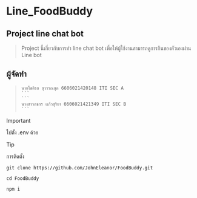 # Line_FoodBuddy

## Project line chat bot
> Project นี้เกี่ยวกับการทำ line chat bot เพื่อให้ผู้ใช้งานสามารถดูการกินของตัวเองผ่าน Line bot
## ผู้จัดทำ 
> ````
> นายโชติรส สุวรรณสุต 6606021420148 ITI SEC A
> ```
> ```
> นางสาวกชกร เเก้วสุริยา 6606021421349 ITI SEC B
> ```


> [!IMPORTANT]
> ไปตั้ง .env ด้วย


> [!TIP]
> การติดตั้ง
> ```
> git clone https://github.com/JohnEleanor/FoodBuddy.git
> ```
> ```
> cd FoodBuddy
> ```
> ```
> npm i 
> ```







